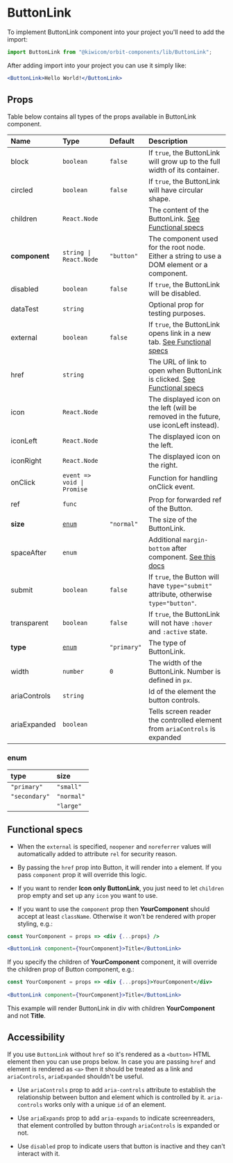 # ButtonLink
To implement ButtonLink component into your project you'll need to add the import:
```jsx
import ButtonLink from "@kiwicom/orbit-components/lib/ButtonLink";
```
After adding import into your project you can use it simply like:
```jsx
<ButtonLink>Hello World!</ButtonLink>
```
## Props
Table below contains all types of the props available in ButtonLink component.

| Name          | Type                            | Default         | Description                      |
| :------------ | :------------------------------ | :-------------- | :------------------------------- |
| block         | `boolean`                       | `false`         | If `true`, the ButtonLink will grow up to the full width of its container.
| circled       | `boolean`                       | `false`         | If `true`, the ButtonLink will have circular shape.
| children      | `React.Node`                    |                 | The content of the ButtonLink. [See Functional specs](#functional-specs)
| **component** | `string \| React.Node`          | `"button"`      | The component used for the root node. Either a string to use a DOM element or a component.
| disabled      | `boolean`                       | `false`         | If `true`, the ButtonLink will be disabled.
| dataTest      | `string`                        |                 | Optional prop for testing purposes.
| external      | `boolean`                       | `false`         | If `true`, the ButtonLink opens link in a new tab. [See Functional specs](#functional-specs)
| href          | `string`                        |                 | The URL of link to open when ButtonLink is clicked. [See Functional specs](#functional-specs)
| icon          | `React.Node`                    |                 | The displayed icon on the left (will be removed in the future, use iconLeft instead).
| iconLeft      | `React.Node`                    |                 | The displayed icon on the left.
| iconRight     | `React.Node`                    |                 | The displayed icon on the right.
| onClick       | `event => void \| Promise`      |                 | Function for handling onClick event.
| ref           | `func`                          |                 | Prop for forwarded ref of the Button.
| **size**      | [`enum`](#enum)                 | `"normal"`      | The size of the ButtonLink.
| spaceAfter    | `enum`                          |                 | Additional `margin-bottom` after component. [See this docs](https://github.com/kiwicom/orbit-components/tree/master/src/common/getSpacingToken)
| submit        | `boolean`                       | `false`         | If `true`, the Button will have `type="submit"` attribute, otherwise `type="button"`.
| transparent   | `boolean`                       | `false`         | If `true`, the ButtonLink will not have `:hover` and `:active` state.
| **type**      | [`enum`](#enum)                 | `"primary"`     | The type of ButtonLink.
| width         | `number`                        | `0`             | The width of the ButtonLink. Number is defined in `px`.
| ariaControls  | `string`                        |                 | Id of the element the button controls.
| ariaExpanded  | `boolean`                       |                 | Tells screen reader the controlled element from `ariaControls` is expanded


### enum

| type          | size       |
| :------------ | :--------- |
| `"primary"`   | `"small"`  |
| `"secondary"` | `"normal"` |
|               | `"large"`  |

## Functional specs
* When the `external` is specified, `noopener` and `noreferrer` values will automatically added to attribute `rel` for security reason.

* By passing the `href` prop into Button, it will render into `a` element. If you pass `component` prop it will override this logic.

* If you want to render **Icon only ButtonLink**, you just need to let `children` prop empty and set up any `icon` you want to use.

* If you want to use the `component` prop then **YourComponent** should accept at least `className`. Otherwise it won't be rendered with proper styling, e.g.:
```jsx
const YourComponent = props => <div {...props} />

<ButtonLink component={YourComponent}>Title</ButtonLink>
```
If you specify the children of **YourComponent** component, it will override the children prop of Button component, e.g.:
```jsx
const YourComponent = props => <div {...props}>YourComponent</div>
 
<ButtonLink component={YourComponent}>Title</ButtonLink>
```
This example will render ButtonLink in div with children **YourComponent** and not **Title**.


## Accessibility
If you use `ButtonLink` without `href` so it's rendered as a `<button>` HTML element then you can use props below. In case you are passing `href` and element is rendered as `<a>` then it should be treated as a link and `ariaControls`, `ariaExpanded` shouldn't be useful. 

* Use `ariaControls` prop to add `aria-controls` attribute to establish the relationship between button and element which is controlled by it. `aria-controls` works only with a unique `id` of an element. 

* Use `ariaExpands` prop to add `aria-expands` to indicate screenreaders, that element controlled by button through `ariaControls` is expanded or not.

* Use `disabled` prop to indicate users that button is inactive and they can't interact with it.